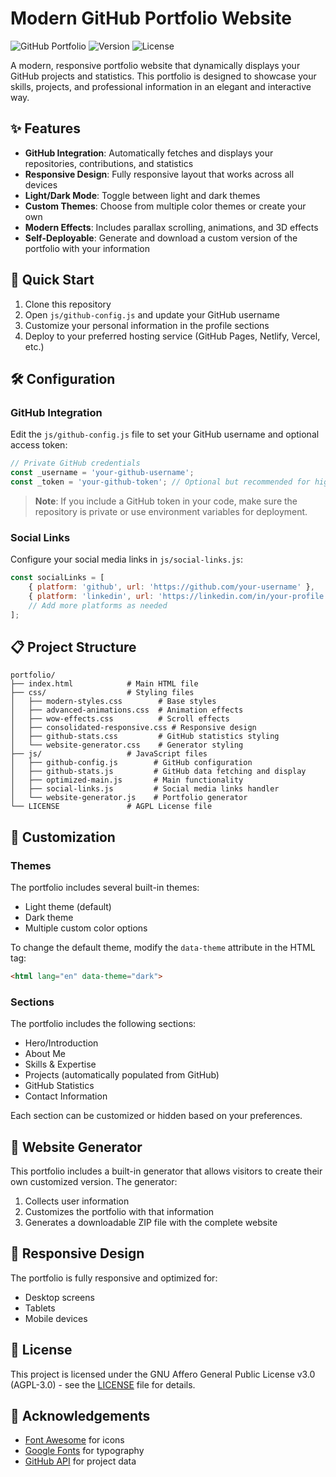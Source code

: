 # Modern GitHub Portfolio Website

![GitHub Portfolio](https://img.shields.io/badge/Portfolio-GitHub-blue)
![Version](https://img.shields.io/badge/Version-1.0-green)
![License](https://img.shields.io/badge/License-AGPL--3.0-yellow)

A modern, responsive portfolio website that dynamically displays your GitHub projects and statistics. This portfolio is designed to showcase your skills, projects, and professional information in an elegant and interactive way.

## ✨ Features

- **GitHub Integration**: Automatically fetches and displays your repositories, contributions, and statistics
- **Responsive Design**: Fully responsive layout that works across all devices
- **Light/Dark Mode**: Toggle between light and dark themes
- **Custom Themes**: Choose from multiple color themes or create your own
- **Modern Effects**: Includes parallax scrolling, animations, and 3D effects
- **Self-Deployable**: Generate and download a custom version of the portfolio with your information

## 🚀 Quick Start

1. Clone this repository
2. Open `js/github-config.js` and update your GitHub username
3. Customize your personal information in the profile sections
4. Deploy to your preferred hosting service (GitHub Pages, Netlify, Vercel, etc.)

## 🛠️ Configuration

### GitHub Integration

Edit the `js/github-config.js` file to set your GitHub username and optional access token:

```javascript
// Private GitHub credentials
const _username = 'your-github-username';
const _token = 'your-github-token'; // Optional but recommended for higher API limits
```

> **Note**: If you include a GitHub token in your code, make sure the repository is private or use environment variables for deployment.

### Social Links

Configure your social media links in `js/social-links.js`:

```javascript
const socialLinks = [
    { platform: 'github', url: 'https://github.com/your-username' },
    { platform: 'linkedin', url: 'https://linkedin.com/in/your-profile' },
    // Add more platforms as needed
];
```

## 📋 Project Structure

```
portfolio/
├── index.html            # Main HTML file
├── css/                  # Styling files
│   ├── modern-styles.css        # Base styles
│   ├── advanced-animations.css  # Animation effects
│   ├── wow-effects.css          # Scroll effects
│   ├── consolidated-responsive.css # Responsive design
│   ├── github-stats.css         # GitHub statistics styling
│   └── website-generator.css    # Generator styling
├── js/                   # JavaScript files
│   ├── github-config.js        # GitHub configuration
│   ├── github-stats.js         # GitHub data fetching and display
│   ├── optimized-main.js       # Main functionality
│   ├── social-links.js         # Social media links handler
│   └── website-generator.js    # Portfolio generator
└── LICENSE               # AGPL License file
```

## 🎨 Customization

### Themes

The portfolio includes several built-in themes:
- Light theme (default)
- Dark theme
- Multiple custom color options

To change the default theme, modify the `data-theme` attribute in the HTML tag:

```html
<html lang="en" data-theme="dark">
```

### Sections

The portfolio includes the following sections:
- Hero/Introduction
- About Me
- Skills & Expertise
- Projects (automatically populated from GitHub)
- GitHub Statistics
- Contact Information

Each section can be customized or hidden based on your preferences.

## 🔧 Website Generator

This portfolio includes a built-in generator that allows visitors to create their own customized version. The generator:

1. Collects user information
2. Customizes the portfolio with that information
3. Generates a downloadable ZIP file with the complete website

## 📱 Responsive Design

The portfolio is fully responsive and optimized for:
- Desktop screens
- Tablets
- Mobile devices

## 📄 License

This project is licensed under the GNU Affero General Public License v3.0 (AGPL-3.0) - see the [LICENSE](LICENSE) file for details.

## 🙏 Acknowledgements

- [Font Awesome](https://fontawesome.com/) for icons
- [Google Fonts](https://fonts.google.com/) for typography
- [GitHub API](https://docs.github.com/en/rest) for project data